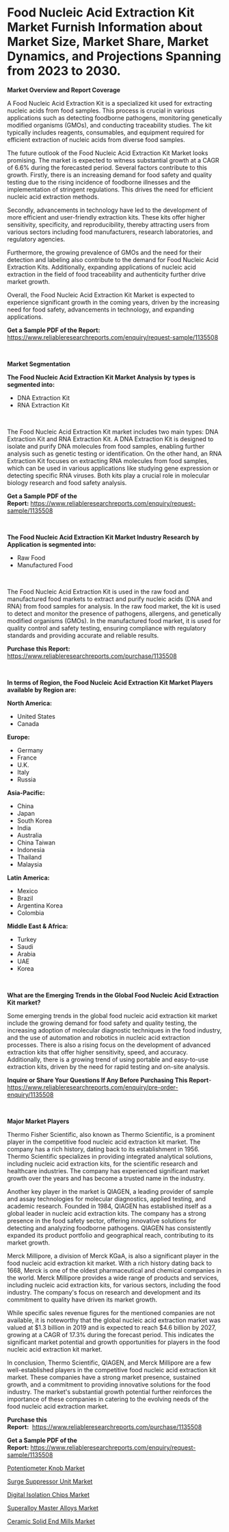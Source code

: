 <p><h1>Food Nucleic Acid Extraction Kit Market Furnish Information about Market Size, Market Share, Market Dynamics, and Projections Spanning from 2023 to 2030.</h1></p><p><strong>Market Overview and Report Coverage</strong></p>
<p><p>A Food Nucleic Acid Extraction Kit is a specialized kit used for extracting nucleic acids from food samples. This process is crucial in various applications such as detecting foodborne pathogens, monitoring genetically modified organisms (GMOs), and conducting traceability studies. The kit typically includes reagents, consumables, and equipment required for efficient extraction of nucleic acids from diverse food samples.</p><p>The future outlook of the Food Nucleic Acid Extraction Kit Market looks promising. The market is expected to witness substantial growth at a CAGR of 6.6% during the forecasted period. Several factors contribute to this growth. Firstly, there is an increasing demand for food safety and quality testing due to the rising incidence of foodborne illnesses and the implementation of stringent regulations. This drives the need for efficient nucleic acid extraction methods.</p><p>Secondly, advancements in technology have led to the development of more efficient and user-friendly extraction kits. These kits offer higher sensitivity, specificity, and reproducibility, thereby attracting users from various sectors including food manufacturers, research laboratories, and regulatory agencies.</p><p>Furthermore, the growing prevalence of GMOs and the need for their detection and labeling also contribute to the demand for Food Nucleic Acid Extraction Kits. Additionally, expanding applications of nucleic acid extraction in the field of food traceability and authenticity further drive market growth.</p><p>Overall, the Food Nucleic Acid Extraction Kit Market is expected to experience significant growth in the coming years, driven by the increasing need for food safety, advancements in technology, and expanding applications.</p></p>
<p><strong>Get a Sample PDF of the Report:</strong> <a href="https://www.reliableresearchreports.com/enquiry/request-sample/1135508">https://www.reliableresearchreports.com/enquiry/request-sample/1135508</a></p>
<p>&nbsp;</p>
<p><strong>Market Segmentation</strong></p>
<p><strong>The Food Nucleic Acid Extraction Kit Market Analysis by types is segmented into:</strong></p>
<p><ul><li>DNA Extraction Kit</li><li>RNA Extraction Kit</li></ul></p>
<p>&nbsp;</p>
<p><p>The Food Nucleic Acid Extraction Kit market includes two main types: DNA Extraction Kit and RNA Extraction Kit. A DNA Extraction Kit is designed to isolate and purify DNA molecules from food samples, enabling further analysis such as genetic testing or identification. On the other hand, an RNA Extraction Kit focuses on extracting RNA molecules from food samples, which can be used in various applications like studying gene expression or detecting specific RNA viruses. Both kits play a crucial role in molecular biology research and food safety analysis.</p></p>
<p><strong>Get a Sample PDF of the Report:</strong>&nbsp;<a href="https://www.reliableresearchreports.com/enquiry/request-sample/1135508">https://www.reliableresearchreports.com/enquiry/request-sample/1135508</a></p>
<p>&nbsp;</p>
<p><strong>The Food Nucleic Acid Extraction Kit Market Industry Research by Application is segmented into:</strong></p>
<p><ul><li>Raw Food</li><li>Manufactured Food</li></ul></p>
<p>&nbsp;</p>
<p><p>The Food Nucleic Acid Extraction Kit is used in the raw food and manufactured food markets to extract and purify nucleic acids (DNA and RNA) from food samples for analysis. In the raw food market, the kit is used to detect and monitor the presence of pathogens, allergens, and genetically modified organisms (GMOs). In the manufactured food market, it is used for quality control and safety testing, ensuring compliance with regulatory standards and providing accurate and reliable results.</p></p>
<p><strong>Purchase this Report:</strong>&nbsp; <a href="https://www.reliableresearchreports.com/purchase/1135508">https://www.reliableresearchreports.com/purchase/1135508</a></p>
<p>&nbsp;</p>
<p><strong>In terms of Region, the Food Nucleic Acid Extraction Kit Market Players available by Region are:</strong></p>
<p>
    <p> <strong> North America: </strong>
        <ul>
            <li>United States</li>
            <li>Canada</li>
        </ul>
        </p> 
    <p> <strong> Europe: </strong>
        <ul>
            <li>Germany</li>
            <li>France</li>
            <li>U.K.</li>
            <li>Italy</li>
            <li>Russia</li>
        </ul>
        </p> 
    <p> <strong> Asia-Pacific: </strong>
        <ul>
            <li>China</li>
            <li>Japan</li>
            <li>South Korea</li>
            <li>India</li>
            <li>Australia</li>
            <li>China Taiwan</li>
            <li>Indonesia</li>
            <li>Thailand</li>
            <li>Malaysia</li>
        </ul>
        </p> 
    <p> <strong> Latin America: </strong>
        <ul>
            <li>Mexico</li>
            <li>Brazil</li>
            <li>Argentina Korea</li>
            <li>Colombia</li>
        </ul>
        </p> 
    <p> <strong> Middle East & Africa: </strong>
        <ul>
            <li>Turkey</li>
            <li>Saudi</li>
            <li>Arabia</li>
            <li>UAE</li>
            <li>Korea</li>
        </ul>
    </p>
    </p>
<p>&nbsp;</p>
<p><strong>What are the Emerging Trends in the Global Food Nucleic Acid Extraction Kit market?</strong></p>
<p><p>Some emerging trends in the global food nucleic acid extraction kit market include the growing demand for food safety and quality testing, the increasing adoption of molecular diagnostic techniques in the food industry, and the use of automation and robotics in nucleic acid extraction processes. There is also a rising focus on the development of advanced extraction kits that offer higher sensitivity, speed, and accuracy. Additionally, there is a growing trend of using portable and easy-to-use extraction kits, driven by the need for rapid testing and on-site analysis.</p></p>
<p><strong>Inquire or Share Your Questions If Any Before Purchasing This Report</strong>- <a href="https://www.reliableresearchreports.com/enquiry/pre-order-enquiry/1135508">https://www.reliableresearchreports.com/enquiry/pre-order-enquiry/1135508</a></p>
<p>&nbsp;</p>
<p><strong>Major Market Players</strong></p>
<p><p>Thermo Fisher Scientific, also known as Thermo Scientific, is a prominent player in the competitive food nucleic acid extraction kit market. The company has a rich history, dating back to its establishment in 1956. Thermo Scientific specializes in providing integrated analytical solutions, including nucleic acid extraction kits, for the scientific research and healthcare industries. The company has experienced significant market growth over the years and has become a trusted name in the industry.</p><p>Another key player in the market is QIAGEN, a leading provider of sample and assay technologies for molecular diagnostics, applied testing, and academic research. Founded in 1984, QIAGEN has established itself as a global leader in nucleic acid extraction kits. The company has a strong presence in the food safety sector, offering innovative solutions for detecting and analyzing foodborne pathogens. QIAGEN has consistently expanded its product portfolio and geographical reach, contributing to its market growth.</p><p>Merck Millipore, a division of Merck KGaA, is also a significant player in the food nucleic acid extraction kit market. With a rich history dating back to 1668, Merck is one of the oldest pharmaceutical and chemical companies in the world. Merck Millipore provides a wide range of products and services, including nucleic acid extraction kits, for various sectors, including the food industry. The company's focus on research and development and its commitment to quality have driven its market growth.</p><p>While specific sales revenue figures for the mentioned companies are not available, it is noteworthy that the global nucleic acid extraction market was valued at $1.3 billion in 2019 and is expected to reach $4.6 billion by 2027, growing at a CAGR of 17.3% during the forecast period. This indicates the significant market potential and growth opportunities for players in the food nucleic acid extraction kit market.</p><p>In conclusion, Thermo Scientific, QIAGEN, and Merck Millipore are a few well-established players in the competitive food nucleic acid extraction kit market. These companies have a strong market presence, sustained growth, and a commitment to providing innovative solutions for the food industry. The market's substantial growth potential further reinforces the importance of these companies in catering to the evolving needs of the food nucleic acid extraction market.</p></p>
<p><strong>Purchase this Report:</strong>&nbsp;&nbsp;<a href="https://www.reliableresearchreports.com/purchase/1135508">https://www.reliableresearchreports.com/purchase/1135508</a></p>
<p></p>
<p><strong>Get a Sample PDF of the Report:</strong>&nbsp;<a href="https://www.reliableresearchreports.com/enquiry/request-sample/1135508">https://www.reliableresearchreports.com/enquiry/request-sample/1135508</a></p>
<p><p><a href="https://medium.com/@grab.track.out/potentiometer-knob-market-insights-into-market-cagr-market-trends-and-growth-strategies-3e48b442f483">Potentiometer Knob Market</a></p><p><a href="https://medium.com/@plan.sock.color/decoding-surge-suppressor-unit-market-metrics-market-share-trends-and-growth-patterns-e49497759bd1">Surge Suppressor Unit Market</a></p><p><a href="https://www.linkedin.com/pulse/digital-isolation-chips-market-research-report-provides-thorough/">Digital Isolation Chips Market</a></p><p><a href="https://www.linkedin.com/pulse/superalloy-master-alloys-market-size-share-global-analysis/">Superalloy Master Alloys Market</a></p><p><a href="https://www.linkedin.com/pulse/ceramic-solid-end-mills-market-size-share-global-analysis-report/">Ceramic Solid End Mills Market</a></p></p>